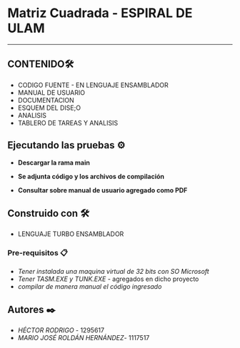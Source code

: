 # Matriz Cuadrada - ESPIRAL DE ULAM
-----------------------------

## CONTENIDO🛠️

- CODIGO FUENTE - EN LENGUAJE ENSAMBLADOR
- MANUAL DE USUARIO
- DOCUMENTACION
- ESQUEM DEL DISE;O
- ANALISIS
- TABLERO DE TAREAS Y ANALISIS

## Ejecutando las pruebas ⚙️

- **Descargar la rama main**

- **Se adjunta código y los archivos de compilación**

- **Consultar sobre manual de usuario agregado como PDF**

## Construido con 🛠️

- LENGUAJE TURBO ENSAMBLADOR

### Pre-requisitos 📋

- *Tener instalada una maquina virtual de 32 bits con SO Microsoft*
- *Tener TASM.EXE y TUNK.EXE* - agregados en dicho proyecto
- *compilar de manera manual el código ingresado*

## Autores ✒️

- *HÉCTOR RODRIGO* - 1295617
- *MARIO JOSÉ ROLDÁN HERNÁNDEZ*- 1117517

